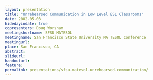 ```yaml
---
layout: presentation
title: "Unrehearsed Communication in Low Level ESL Classrooms"
date: 2002-05-03
hidedayindate: true
copresenters: Doug Worsham
meetingshortname: SFSU MATESOL
meetingname: San Francisco State University MA TESOL Conference
meetingurl: 
place: San Francisco, CA
abstract: 
slideurl:
handouturl:
feature: 
permalink: presentations/sfsu-matesol-unrehearsed-communication/
---
```

